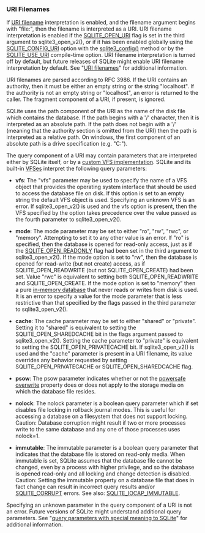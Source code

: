 ### URI Filenames




If [URI filename](uri.html) interpretation is enabled, and the filename argument
begins with "file:", then the filename is interpreted as a URI. URI
filename interpretation is enabled if the [SQLITE\_OPEN\_URI](#SQLITE_OPEN_AUTOPROXY) flag is
set in the third argument to sqlite3\_open\_v2(), or if it has
been enabled globally using the [SQLITE\_CONFIG\_URI](#sqliteconfiguri) option with the
[sqlite3\_config()](#sqlite3_config) method or by the [SQLITE\_USE\_URI](compile.html#use_uri) compile\-time option.
URI filename interpretation is turned off
by default, but future releases of SQLite might enable URI filename
interpretation by default. See "[URI filenames](uri.html)" for additional
information.


URI filenames are parsed according to RFC 3986\. If the URI contains an
authority, then it must be either an empty string or the string
"localhost". If the authority is not an empty string or "localhost", an
error is returned to the caller. The fragment component of a URI, if
present, is ignored.


SQLite uses the path component of the URI as the name of the disk file
which contains the database. If the path begins with a '/' character,
then it is interpreted as an absolute path. If the path does not begin
with a '/' (meaning that the authority section is omitted from the URI)
then the path is interpreted as a relative path.
On windows, the first component of an absolute path
is a drive specification (e.g. "C:").




The query component of a URI may contain parameters that are interpreted
either by SQLite itself, or by a [custom VFS implementation](vfs.html).
SQLite and its built\-in [VFSes](vfs.html) interpret the
following query parameters:


* **vfs**: The "vfs" parameter may be used to specify the name of
a VFS object that provides the operating system interface that should
be used to access the database file on disk. If this option is set to
an empty string the default VFS object is used. Specifying an unknown
VFS is an error. If sqlite3\_open\_v2() is used and the vfs option is
present, then the VFS specified by the option takes precedence over
the value passed as the fourth parameter to sqlite3\_open\_v2().



- **mode**: The mode parameter may be set to either "ro", "rw",
"rwc", or "memory". Attempting to set it to any other value is
an error.
If "ro" is specified, then the database is opened for read\-only
access, just as if the [SQLITE\_OPEN\_READONLY](#SQLITE_OPEN_AUTOPROXY) flag had been set in the
third argument to sqlite3\_open\_v2(). If the mode option is set to
"rw", then the database is opened for read\-write (but not create)
access, as if SQLITE\_OPEN\_READWRITE (but not SQLITE\_OPEN\_CREATE) had
been set. Value "rwc" is equivalent to setting both
SQLITE\_OPEN\_READWRITE and SQLITE\_OPEN\_CREATE. If the mode option is
set to "memory" then a pure [in\-memory database](inmemorydb.html) that never reads
or writes from disk is used. It is an error to specify a value for
the mode parameter that is less restrictive than that specified by
the flags passed in the third parameter to sqlite3\_open\_v2().



- **cache**: The cache parameter may be set to either "shared" or
"private". Setting it to "shared" is equivalent to setting the
SQLITE\_OPEN\_SHAREDCACHE bit in the flags argument passed to
sqlite3\_open\_v2(). Setting the cache parameter to "private" is
equivalent to setting the SQLITE\_OPEN\_PRIVATECACHE bit.
If sqlite3\_open\_v2() is used and the "cache" parameter is present in
a URI filename, its value overrides any behavior requested by setting
SQLITE\_OPEN\_PRIVATECACHE or SQLITE\_OPEN\_SHAREDCACHE flag.



- **psow**: The psow parameter indicates whether or not the
[powersafe overwrite](psow.html) property does or does not apply to the
storage media on which the database file resides.



- **nolock**: The nolock parameter is a boolean query parameter
which if set disables file locking in rollback journal modes. This
is useful for accessing a database on a filesystem that does not
support locking. Caution: Database corruption might result if two
or more processes write to the same database and any one of those
processes uses nolock\=1\.



- **immutable**: The immutable parameter is a boolean query
parameter that indicates that the database file is stored on
read\-only media. When immutable is set, SQLite assumes that the
database file cannot be changed, even by a process with higher
privilege, and so the database is opened read\-only and all locking
and change detection is disabled. Caution: Setting the immutable
property on a database file that does in fact change can result
in incorrect query results and/or [SQLITE\_CORRUPT](#SQLITE_ABORT) errors.
See also: [SQLITE\_IOCAP\_IMMUTABLE](#SQLITE_IOCAP_ATOMIC).




Specifying an unknown parameter in the query component of a URI is not an
error. Future versions of SQLite might understand additional query
parameters. See "[query parameters with special meaning to SQLite](uri.html#coreqp)" for
additional information.




